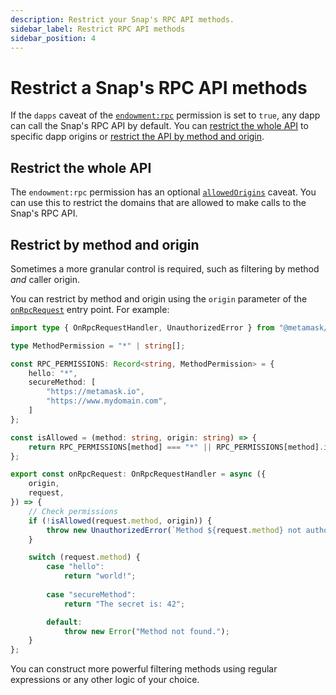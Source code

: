 ```yaml
---
description: Restrict your Snap's RPC API methods.
sidebar_label: Restrict RPC API methods
sidebar_position: 4
---
```


# Restrict a Snap's RPC API methods

If the `dapps` caveat of the [`endowment:rpc`](../reference/permissions.md#endowmentrpc) permission
is set to `true`, any dapp can call the Snap's RPC API by default.
You can [restrict the whole API](#restrict-the-whole-api) to specific dapp origins or
[restrict the API by method and origin](#restrict-by-method-and-origin).

## Restrict the whole API

The `endowment:rpc` permission has an optional
[`allowedOrigins`](../reference/permissions.md#allowed-origins) caveat.
You can use this to restrict the domains that are allowed to make calls to the Snap's RPC API.

## Restrict by method and origin

Sometimes a more granular control is required, such as filtering by method _and_ caller origin.

You can restrict by method and origin using the `origin` parameter of the
[`onRpcRequest`](../reference/entry-points.md#onrpcrequest) entry point.
For example:

```typescript title="index.ts"
import type { OnRpcRequestHandler, UnauthorizedError } from "@metamask/snaps-sdk";

type MethodPermission = "*" | string[];

const RPC_PERMISSIONS: Record<string, MethodPermission> = {
    hello: "*",
    secureMethod: [
        "https://metamask.io",
        "https://www.mydomain.com",
    ]
};

const isAllowed = (method: string, origin: string) => {
    return RPC_PERMISSIONS[method] === "*" || RPC_PERMISSIONS[method].includes(origin);
};

export const onRpcRequest: OnRpcRequestHandler = async ({
    origin,
    request,
}) => {
    // Check permissions
    if (!isAllowed(request.method, origin)) {
        throw new UnauthorizedError(`Method ${request.method} not authorized for origin ${origin}.`);
    }

    switch (request.method) {
        case "hello":
            return "world!";
    
        case "secureMethod":
            return "The secret is: 42";

        default:
            throw new Error("Method not found.");
    }
};
```

You can construct more powerful filtering methods using regular expressions or any other logic of
your choice.
